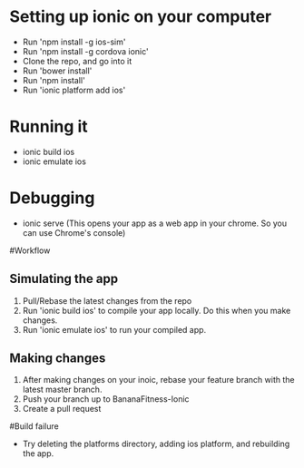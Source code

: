 # Setting up ionic on your computer
  - Run 'npm install -g ios-sim'
  - Run 'npm install -g cordova ionic'
  - Clone the repo, and go into it
  - Run 'bower install'
  - Run 'npm install'
  - Run 'ionic platform add ios'

# Running it
  - ionic build ios
  - ionic emulate ios
  
# Debugging
  - ionic serve (This opens your app as a web app in your chrome. So you can use Chrome's console)

#Workflow
## Simulating the app
  1. Pull/Rebase the latest changes from the repo
  3. Run 'ionic build ios' to compile your app locally. Do this when you make changes.
  4. Run 'ionic emulate ios' to run your compiled app.
  
## Making changes
  1. After making changes on your inoic, rebase your feature branch with the latest master branch.
  2. Push your branch up to BananaFitness-Ionic
  3. Create a pull request

#Build failure
  - Try deleting the platforms directory, adding ios platform, and rebuilding the app.